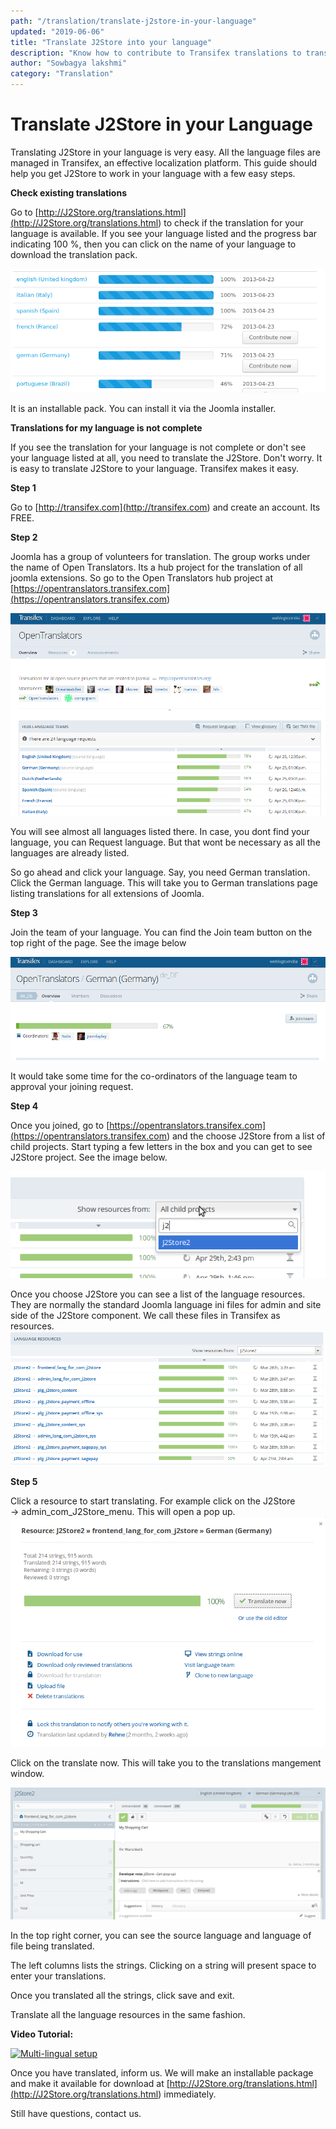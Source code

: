 ```yaml
---
path: "/translation/translate-j2store-in-your-language"
updated: "2019-06-06"
title: "Translate J2Store into your language"
description: "Know how to contribute to Transifex translations to translate J2Store part of your store."
author: "Sowbagya lakshmi"
category: "Translation"
---
```

# Translate J2Store in your Language

Translating J2Store in your language is very easy. All the language files are managed in Transifex, an effective localization platform. This guide should help you get J2Store to work in your language with a few easy steps.

**Check existing translations**

Go to [http://J2Store.org/translations.html](<http://J2Store.org/translations.html>) to check if the translation for your language is available. If you see your language listed and the progress bar indicating 100 %, then you can click on the name of your language to download the translation pack.

![Transifex packages](https://raw.githubusercontent.com/j2store/doc-images/master//translation/Translate-j2store-to-your-lang/translation-transifex-packages.png)

It is an installable pack. You can install it via the Joomla installer.

**Translations for my language is not complete**

If you see the translation for your language is not complete or don't see your language listed at all, you need to translate the J2Store. Don't worry. It is easy to translate J2Store to your language. Transifex makes it easy.

**Step 1**

Go to [http://transifex.com](<http://transifex.com>) and create an account. Its FREE.

**Step 2**

Joomla has a group of volunteers for translation. The group works under the name of Open Translators. Its a hub project for the translation of all joomla extensions. So go to the Open Translators hub project at [https://opentranslators.transifex.com](<https://opentranslators.transifex.com>)

![Transifex open translators](https://raw.githubusercontent.com/j2store/doc-images/master//translation/Translate-j2store-to-your-lang/translation-transifex-opentranslators.png)


You will see almost all languages listed there. In case, you dont find your language, you can Request language. But that wont be necessary as all the languages are already listed.

So go ahead and click your language. Say, you need German translation. Click the German language. This will take you to German translations page listing translations for all extensions of Joomla.

**Step 3**

Join the team of your language. You can find the Join team button on the top right of the page. See the image below

![Transifex germany](https://raw.githubusercontent.com/j2store/doc-images/master//translation/Translate-j2store-to-your-lang/translation-transifex-germany.png)

It would take some time for the co-ordinators of the language team to approval your joining request.

**Step 4**

Once you joined, go to [https://opentranslators.transifex.com](<https://opentranslators.transifex.com>) and the choose J2Store from a list of child projects. Start typing a few letters in the box and you can get to see J2Store project. See the image below.

![Transifex child products](https://raw.githubusercontent.com/j2store/doc-images/master//translation/Translate-j2store-to-your-lang/translation-transifex-child-products.png)

Once you choose J2Store you can see a list of the language resources. They are normally the standard Joomla language ini files for admin and site side of the J2Store component. We call these files in Transifex as resources.
![Transifex-resources](https://raw.githubusercontent.com/j2store/doc-images/master//translation/Translate-j2store-to-your-lang/translation-transifex-resources.png)

**Step 5**

Click a resource to start translating. For example click on the J2Store → admin\_com\_J2Store\_menu. This will open a pop up.
![Transifex german resource](https://raw.githubusercontent.com/j2store/doc-images/master//translation/Translate-j2store-to-your-lang/translation-transifex-resource-germany.png)

Click on the translate now. This will take you to the translations mangement window.

![J2Store management window](https://raw.githubusercontent.com/j2store/doc-images/master//translation/Translate-j2store-to-your-lang/Translation-transifex-J2Store-management-win.png)

In the top right corner, you can see the source language and language of file being translated.

The left columns lists the strings. Clicking on a string will present space to enter your translations.

Once you translated all the strings, click save and exit.

Translate all the language resources in the same fashion.

**Video Tutorial:**

[![Multi-lingual setup](https://img.youtube.com/vi/51J1UkeRu3Y/0.jpg)](https://youtu.be/lqwO0ANPURQ "Translating J2Store into your site")


Once you have translated, inform us. We will make an installable package and make it available for download at [http://J2Store.org/translations.html](<http://J2Store.org/translations.html>) immediately.

Still have questions, contact us.



